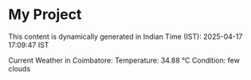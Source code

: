 # My Project

This content is dynamically generated in Indian Time (IST): 2025-04-17 17:09:47 IST


Current Weather in Coimbatore:
Temperature: 34.88 °C
Condition: few clouds
